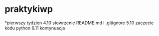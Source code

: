 # praktykiwp


*pierwszy tydzien
4.10
stowrzenie README.md i .gitignore
5.10
zaczecie kodu python 
6.11
kontynuacja 
